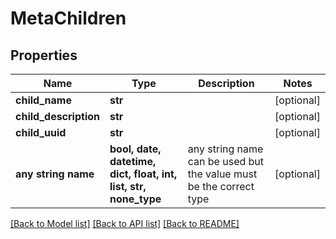# MetaChildren


## Properties
Name | Type | Description | Notes
------------ | ------------- | ------------- | -------------
**child_name** | **str** |  | [optional] 
**child_description** | **str** |  | [optional] 
**child_uuid** | **str** |  | [optional] 
**any string name** | **bool, date, datetime, dict, float, int, list, str, none_type** | any string name can be used but the value must be the correct type | [optional]

[[Back to Model list]](../README.md#documentation-for-models) [[Back to API list]](../README.md#documentation-for-api-endpoints) [[Back to README]](../README.md)


